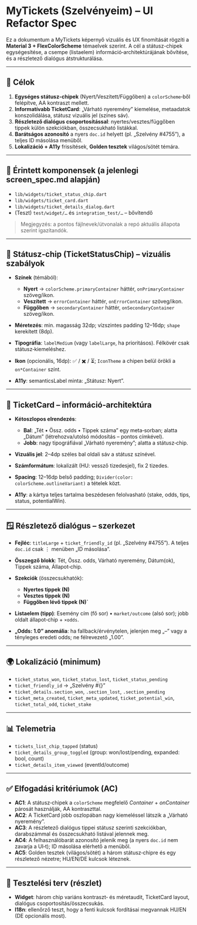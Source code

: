# MyTickets (Szelvényeim) – UI Refactor Spec

Ez a dokumentum a MyTickets képernyő vizuális és UX finomítását rögzíti a **Material 3 + FlexColorScheme** témaelvek szerint. A cél a státusz-chipek egységesítése, a csempe (listaelem) információ‑architektúrájának bővítése, és a részletező dialógus átstrukturálása.

---

## 🎯 Célok

1. **Egységes státusz-chipek** (Nyert/Veszített/Függőben) a `colorScheme`‑ből felépítve, AA kontraszt mellett.
2. **Informatívabb TicketCard**: „Várható nyeremény” kiemelése, metaadatok konszolidálása, státusz vizuális jel (színes sáv).
3. **Részletező dialógus csoportosítással**: nyertes/vesztes/függőben tippek külön szekciókban, összecsukható listákkal.
4. **Barátságos azonosító** a nyers `doc.id` helyett (pl. „Szelvény #4755”), a teljes ID másolása menüből.
5. **Lokalizáció + A11y** frissítések, **Golden tesztek** világos/sötét témára.

---

## 🧱 Érintett komponensek (a jelenlegi screen\_spec.md alapján)

* `lib/widgets/ticket_status_chip.dart`
* `lib/widgets/ticket_card.dart`
* `lib/widgets/ticket_details_dialog.dart`
* (Teszt) `test/widget/…` és `integration_test/…` – bővítendő

> Megjegyzés: a pontos fájlnevek/útvonalak a repó aktuális állapota szerint igazítandók.

---

## 🎨 Státusz-chip (TicketStatusChip) – vizuális szabályok

* **Színek** (témából):

  * **Nyert** → `colorScheme.primaryContainer` háttér, `onPrimaryContainer` szöveg/ikon.
  * **Veszített** → `errorContainer` háttér, `onErrorContainer` szöveg/ikon.
  * **Függőben** → `secondaryContainer` háttér, `onSecondaryContainer` szöveg/ikon.
* **Méretezés**: min. magasság 32dp; vízszintes padding 12–16dp; `shape` kerekített (8dp).
* **Tipográfia**: `labelMedium` (vagy `labelLarge`, ha prioritásos). Félkövér csak státusz‑kiemeléshez.
* **Ikon** (opcionális, 16dp): ✅ / ✖️ / ⏳; `IconTheme` a chipen belül örökli a `on*Container` színt.
* **A11y**: semanticsLabel minta: „Státusz: Nyert”.

---

## 🧩 TicketCard – információ‑architektúra

* **Kétoszlopos elrendezés**:

  * **Bal**: „Tét • Össz. odds • Tippek száma” egy meta‑sorban; alatta „Dátum” (létrehozva/utolsó módosítás – pontos címkével).
  * **Jobb**: nagy tipográfiával „Várható nyeremény”; alatta a státusz‑chip.
* **Vizuális jel**: 2–4dp széles bal oldali sáv a státusz színével.
* **Számformátum**: lokalizált (HU: vessző tizedesjel), fix 2 tizedes.
* **Spacing**: 12–16dp belső padding; `Divider(color: colorScheme.outlineVariant)` a tételek közt.
* **A11y**: a kártya teljes tartalma beszédesen felolvasható (stake, odds, tips, status, potentialWin).

---

## 🪟 Részletező dialógus – szerkezet

* **Fejléc**: `titleLarge` + `ticket_friendly_id` (pl. „Szelvény #4755”). A teljes `doc.id` csak ⋮ menüben „ID másolása”.
* **Összegző blokk**: Tét, Össz. odds, Várható nyeremény, Dátum(ok), Tippek száma, Állapot‑chip.
* **Szekciók** (összecsukhatók):

  * **Nyertes tippek (N)**
  * **Vesztes tippek (N)**
  * **Függőben lévő tippek (N)\`**
* **Listaelem (tipp)**: Esemény cím (fő sor) • `market/outcome` (alsó sor); jobb oldalt állapot‑chip + `×odds`.
* **„Odds: 1.0” anomália**: ha fallback/érvénytelen, jelenjen meg „–” vagy a tényleges eredeti odds; ne félrevezető „1.00”.

---

## 🌍 Lokalizáció (minimum)

* `ticket_status_won`, `ticket_status_lost`, `ticket_status_pending`
* `ticket_friendly_id` → „Szelvény #{}”
* `ticket_details.section_won`, `.section_lost`, `.section_pending`
* `ticket_meta_created`, `ticket_meta_updated`, `ticket_potential_win`, `ticket_total_odd`, `ticket_stake`

---

## 📊 Telemetria

* `tickets_list_chip_tapped` (status)
* `ticket_details_group_toggled` (group: won/lost/pending, expanded: bool, count)
* `ticket_details_item_viewed` (eventId/outcome)

---

## ✅ Elfogadási kritériumok (AC)

* **AC1**: A státusz‑chipek a `colorScheme` megfelelő *Container* + *onContainer* párosát használják, AA kontraszttal.
* **AC2**: A TicketCard jobb oszlopában nagy kiemeléssel látszik a „Várható nyeremény”.
* **AC3**: A részletező dialógus tippei státusz szerinti szekciókban, darabszámmal és összecsukható listával jelennek meg.
* **AC4**: A felhasználóbarát azonosító jelenik meg (a nyers `doc.id` nem zavarja a UI‑t); ID másolása elérhető a menüből.
* **AC5**: Golden tesztek (világos/sötét) a három státusz‑chipre és egy részletező nézetre; HU/EN/DE kulcsok léteznek.

---

## 🧪 Tesztelési terv (részlet)

* **Widget**: három chip variáns kontraszt‑ és méretaudit, TicketCard layout, dialógus csoportosítás/összecsukás.
* **I18n**: ellenőrző teszt, hogy a fenti kulcsok fordításai megvannak HU/EN (DE opcionális most).
